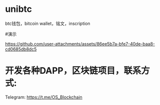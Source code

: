 # unibtc
btc钱包，bitcoin wallet，铭文，inscription

#演示

https://github.com/user-attachments/assets/86ee5b7a-bfe7-40de-baa8-cd0685db8dc5

# 开发各种DAPP，区块链项目，联系方式:
Telegram: https://t.me/OS_Blockchain
